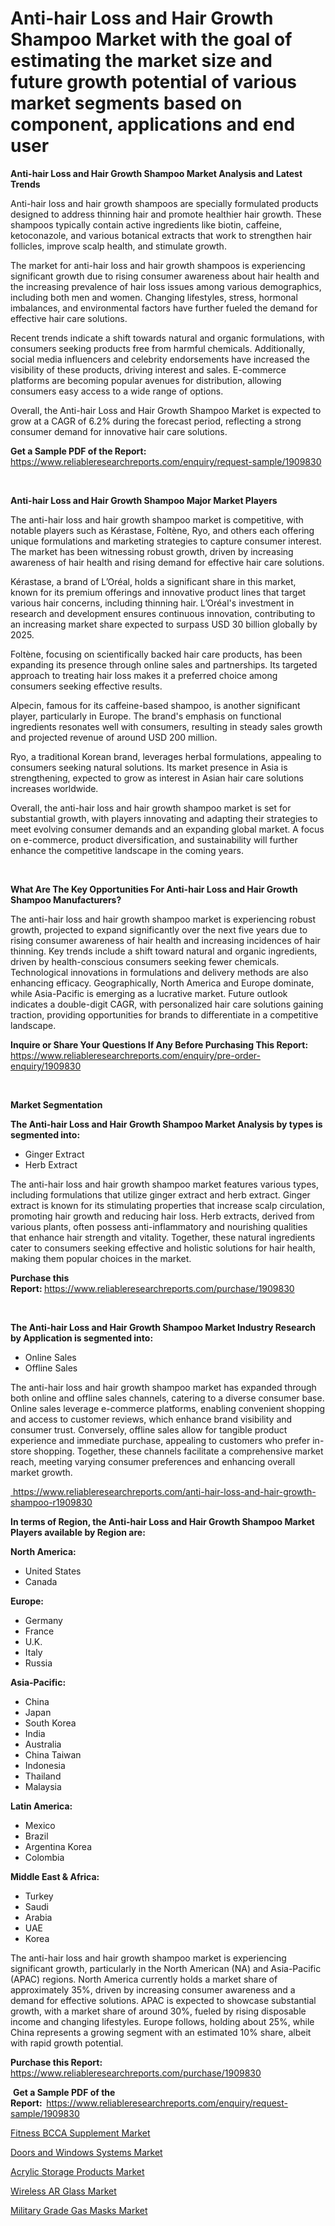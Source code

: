 <p><h1>Anti-hair Loss and Hair Growth Shampoo Market with the goal of estimating the market size and future growth potential of various market segments based on component, applications and end user</h1></p><p><strong>Anti-hair Loss and Hair Growth Shampoo Market Analysis and Latest Trends</strong></p>
<p><p>Anti-hair loss and hair growth shampoos are specially formulated products designed to address thinning hair and promote healthier hair growth. These shampoos typically contain active ingredients like biotin, caffeine, ketoconazole, and various botanical extracts that work to strengthen hair follicles, improve scalp health, and stimulate growth. </p><p>The market for anti-hair loss and hair growth shampoos is experiencing significant growth due to rising consumer awareness about hair health and the increasing prevalence of hair loss issues among various demographics, including both men and women. Changing lifestyles, stress, hormonal imbalances, and environmental factors have further fueled the demand for effective hair care solutions. </p><p>Recent trends indicate a shift towards natural and organic formulations, with consumers seeking products free from harmful chemicals. Additionally, social media influencers and celebrity endorsements have increased the visibility of these products, driving interest and sales. E-commerce platforms are becoming popular avenues for distribution, allowing consumers easy access to a wide range of options. </p><p>Overall, the Anti-hair Loss and Hair Growth Shampoo Market is expected to grow at a CAGR of 6.2% during the forecast period, reflecting a strong consumer demand for innovative hair care solutions.</p></p>
<p><strong>Get a Sample PDF of the Report:&nbsp;</strong> <a href="https://www.reliableresearchreports.com/enquiry/request-sample/1909830?utm_campaign=7&utm_medium=2&utm_source=Github&utm_content=ia&utm_term=10022025&utm_id=anti-hair-loss-and-hair-growth-shampoo">https://www.reliableresearchreports.com/enquiry/request-sample/1909830</a></p>
<p>&nbsp;</p>
<p><strong>Anti-hair Loss and Hair Growth Shampoo Major Market Players</strong></p>
<p><p>The anti-hair loss and hair growth shampoo market is competitive, with notable players such as Kérastase, Foltène, Ryo, and others each offering unique formulations and marketing strategies to capture consumer interest. The market has been witnessing robust growth, driven by increasing awareness of hair health and rising demand for effective hair care solutions.</p><p>Kérastase, a brand of L’Oréal, holds a significant share in this market, known for its premium offerings and innovative product lines that target various hair concerns, including thinning hair. L’Oréal's investment in research and development ensures continuous innovation, contributing to an increasing market share expected to surpass USD 30 billion globally by 2025.</p><p>Foltène, focusing on scientifically backed hair care products, has been expanding its presence through online sales and partnerships. Its targeted approach to treating hair loss makes it a preferred choice among consumers seeking effective results.</p><p>Alpecin, famous for its caffeine-based shampoo, is another significant player, particularly in Europe. The brand's emphasis on functional ingredients resonates well with consumers, resulting in steady sales growth and projected revenue of around USD 200 million.</p><p>Ryo, a traditional Korean brand, leverages herbal formulations, appealing to consumers seeking natural solutions. Its market presence in Asia is strengthening, expected to grow as interest in Asian hair care solutions increases worldwide.</p><p>Overall, the anti-hair loss and hair growth shampoo market is set for substantial growth, with players innovating and adapting their strategies to meet evolving consumer demands and an expanding global market. A focus on e-commerce, product diversification, and sustainability will further enhance the competitive landscape in the coming years.</p></p>
<p>&nbsp;</p>
<p><strong>What Are The Key Opportunities For Anti-hair Loss and Hair Growth Shampoo Manufacturers?</strong></p>
<p><p>The anti-hair loss and hair growth shampoo market is experiencing robust growth, projected to expand significantly over the next five years due to rising consumer awareness of hair health and increasing incidences of hair thinning. Key trends include a shift toward natural and organic ingredients, driven by health-conscious consumers seeking fewer chemicals. Technological innovations in formulations and delivery methods are also enhancing efficacy. Geographically, North America and Europe dominate, while Asia-Pacific is emerging as a lucrative market. Future outlook indicates a double-digit CAGR, with personalized hair care solutions gaining traction, providing opportunities for brands to differentiate in a competitive landscape.</p></p>
<p><strong>Inquire or Share Your Questions If Any Before Purchasing This Report:</strong> <a href="https://www.reliableresearchreports.com/enquiry/pre-order-enquiry/1909830?utm_campaign=7&utm_medium=2&utm_source=Github&utm_content=ia&utm_term=10022025&utm_id=anti-hair-loss-and-hair-growth-shampoo">https://www.reliableresearchreports.com/enquiry/pre-order-enquiry/1909830</a></p>
<p>&nbsp;</p>
<p><strong>Market Segmentation</strong></p>
<p><strong>The Anti-hair Loss and Hair Growth Shampoo Market Analysis by types is segmented into:</strong></p>
<p><ul><li>Ginger Extract</li><li>Herb Extract</li></ul></p>
<p><p>The anti-hair loss and hair growth shampoo market features various types, including formulations that utilize ginger extract and herb extract. Ginger extract is known for its stimulating properties that increase scalp circulation, promoting hair growth and reducing hair loss. Herb extracts, derived from various plants, often possess anti-inflammatory and nourishing qualities that enhance hair strength and vitality. Together, these natural ingredients cater to consumers seeking effective and holistic solutions for hair health, making them popular choices in the market.</p></p>
<p><strong>Purchase this Report:&nbsp;</strong><a href="https://www.reliableresearchreports.com/purchase/1909830?utm_campaign=7&utm_medium=2&utm_source=Github&utm_content=ia&utm_term=10022025&utm_id=anti-hair-loss-and-hair-growth-shampoo">https://www.reliableresearchreports.com/purchase/1909830</a></p>
<p>&nbsp;</p>
<p><strong>The Anti-hair Loss and Hair Growth Shampoo Market Industry Research by Application is segmented into:</strong></p>
<p><ul><li>Online Sales</li><li>Offline Sales</li></ul></p>
<p><p>The anti-hair loss and hair growth shampoo market has expanded through both online and offline sales channels, catering to a diverse consumer base. Online sales leverage e-commerce platforms, enabling convenient shopping and access to customer reviews, which enhance brand visibility and consumer trust. Conversely, offline sales allow for tangible product experience and immediate purchase, appealing to customers who prefer in-store shopping. Together, these channels facilitate a comprehensive market reach, meeting varying consumer preferences and enhancing overall market growth.</p></p>
<p><a href="https://www.reliableresearchreports.com/anti-hair-loss-and-hair-growth-shampoo-r1909830?utm_campaign=7&utm_medium=2&utm_source=Github&utm_content=ia&utm_term=10022025&utm_id=anti-hair-loss-and-hair-growth-shampoo">&nbsp;https://www.reliableresearchreports.com/anti-hair-loss-and-hair-growth-shampoo-r1909830</a></p>
<p><strong>In terms of Region, the Anti-hair Loss and Hair Growth Shampoo Market Players available by Region are:</strong></p>
<p>
    <p> <strong> North America: </strong>
        <ul>
            <li>United States</li>
            <li>Canada</li>
        </ul>
        </p> 
    <p> <strong> Europe: </strong>
        <ul>
            <li>Germany</li>
            <li>France</li>
            <li>U.K.</li>
            <li>Italy</li>
            <li>Russia</li>
        </ul>
        </p> 
    <p> <strong> Asia-Pacific: </strong>
        <ul>
            <li>China</li>
            <li>Japan</li>
            <li>South Korea</li>
            <li>India</li>
            <li>Australia</li>
            <li>China Taiwan</li>
            <li>Indonesia</li>
            <li>Thailand</li>
            <li>Malaysia</li>
        </ul>
        </p> 
    <p> <strong> Latin America: </strong>
        <ul>
            <li>Mexico</li>
            <li>Brazil</li>
            <li>Argentina Korea</li>
            <li>Colombia</li>
        </ul>
        </p> 
    <p> <strong> Middle East & Africa: </strong>
        <ul>
            <li>Turkey</li>
            <li>Saudi</li>
            <li>Arabia</li>
            <li>UAE</li>
            <li>Korea</li>
        </ul>
    </p>
    </p>
<p><p>The anti-hair loss and hair growth shampoo market is experiencing significant growth, particularly in the North American (NA) and Asia-Pacific (APAC) regions. North America currently holds a market share of approximately 35%, driven by increasing consumer awareness and a demand for effective solutions. APAC is expected to showcase substantial growth, with a market share of around 30%, fueled by rising disposable income and changing lifestyles. Europe follows, holding about 25%, while China represents a growing segment with an estimated 10% share, albeit with rapid growth potential.</p></p>
<p><strong>Purchase this Report: </strong><a href="https://www.reliableresearchreports.com/purchase/1909830?utm_campaign=7&utm_medium=2&utm_source=Github&utm_content=ia&utm_term=10022025&utm_id=anti-hair-loss-and-hair-growth-shampoo">https://www.reliableresearchreports.com/purchase/1909830</a></p>
<p>&nbsp;<strong>Get a Sample PDF of the Report:&nbsp;&nbsp;</strong><a href="https://www.reliableresearchreports.com/enquiry/request-sample/1909830?utm_campaign=7&utm_medium=2&utm_source=Github&utm_content=ia&utm_term=10022025&utm_id=anti-hair-loss-and-hair-growth-shampoo">https://www.reliableresearchreports.com/enquiry/request-sample/1909830</a></p>
<p><strong></strong></p>
<p><p><a href="https://github.com/zitanebeibit9/Market-Research-Report-List-1/blob/main/fitness-bcca-supplement-market.md?utm_campaign=7&utm_medium=2&utm_source=Github&utm_content=ia&utm_term=10022025&utm_id=anti-hair-loss-and-hair-growth-shampoo">Fitness BCCA Supplement Market</a></p><p><a href="https://github.com/loppibsr/Market-Research-Report-List-1/blob/main/doors-and-windows-systems-market.md?utm_campaign=7&utm_medium=2&utm_source=Github&utm_content=ia&utm_term=10022025&utm_id=anti-hair-loss-and-hair-growth-shampoo">Doors and Windows Systems Market</a></p><p><a href="https://github.com/carendesrochers299/Market-Research-Report-List-1/blob/main/acrylic-storage-products-market.md?utm_campaign=7&utm_medium=2&utm_source=Github&utm_content=ia&utm_term=10022025&utm_id=anti-hair-loss-and-hair-growth-shampoo">Acrylic Storage Products Market</a></p><p><a href="https://github.com/hannajuana198484/Market-Research-Report-List-1/blob/main/wireless-ar-glass-market.md?utm_campaign=7&utm_medium=2&utm_source=Github&utm_content=ia&utm_term=10022025&utm_id=anti-hair-loss-and-hair-growth-shampoo">Wireless AR Glass Market</a></p><p><a href="https://github.com/alanepetevi/Market-Research-Report-List-1/blob/main/military-grade-gas-masks-market.md?utm_campaign=7&utm_medium=2&utm_source=Github&utm_content=ia&utm_term=10022025&utm_id=anti-hair-loss-and-hair-growth-shampoo">Military Grade Gas Masks Market</a></p></p>